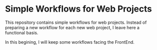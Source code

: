 # Simple Workflows for Web Projects  

This repository contains simple workflows for web projects. Instead of preparing a new workflow for each new web project, I leave here a functional basis.  

In this begining, I will keep some workflows facing the FrontEnd.
